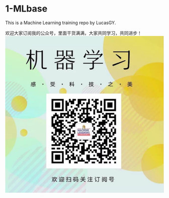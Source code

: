 # 1-MLbase
This is a Machine Learning training repo by LucasGY.

欢迎大家订阅我的公众号，里面干货满满，大家共同学习，共同进步！
![20200521194054](https://raw.githubusercontent.com/LucasGY/TempImage/master/img/20200521194054.png)
